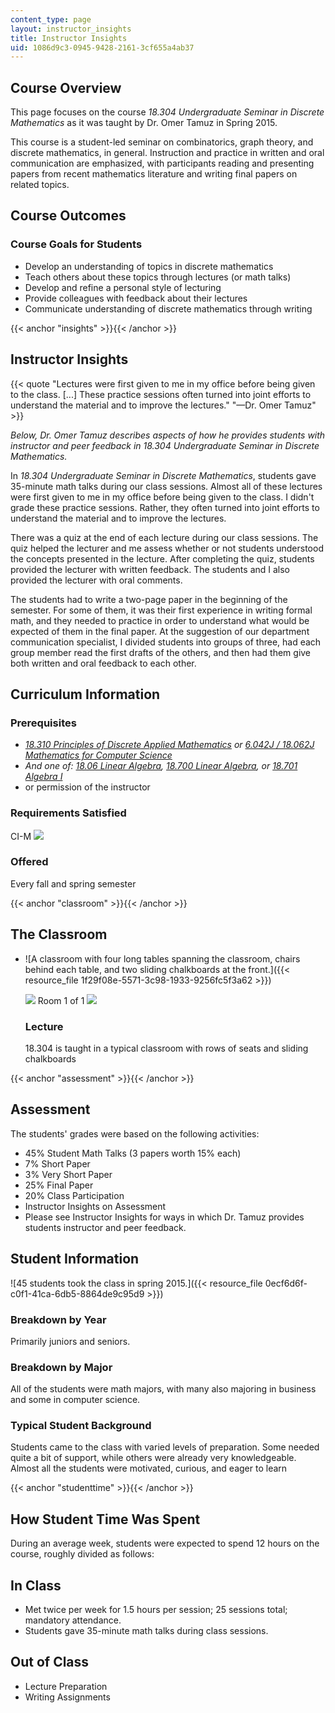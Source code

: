 ```yaml
---
content_type: page
layout: instructor_insights
title: Instructor Insights
uid: 1086d9c3-0945-9428-2161-3cf655a4ab37
---
```


Course Overview
---------------

This page focuses on the course _18.304 Undergraduate Seminar in Discrete Mathematics_ as it was taught by Dr. Omer Tamuz in Spring 2015.

This course is a student-led seminar on combinatorics, graph theory, and discrete mathematics, in general. Instruction and practice in written and oral communication are emphasized, with participants reading and presenting papers from recent mathematics literature and writing final papers on related topics.

Course Outcomes
---------------

### Course Goals for Students

*   Develop an understanding of topics in discrete mathematics
*   Teach others about these topics through lectures (or math talks)
*   Develop and refine a personal style of lecturing
*   Provide colleagues with feedback about their lectures
*   Communicate understanding of discrete mathematics through writing

{{< anchor "insights" >}}{{< /anchor >}}

Instructor Insights
-------------------

{{< quote "Lectures were first given to me in my office before being given to the class. [...] These practice sessions often turned into joint efforts to understand the material and to improve the lectures." "—Dr. Omer Tamuz" >}}

_Below, Dr. Omer Tamuz describes aspects of how he provides students with instructor and peer feedback in 18.304 Undergraduate Seminar in Discrete Mathematics._

In _18.304 Undergraduate Seminar in Discrete Mathematics_, students gave 35-minute math talks during our class sessions. Almost all of these lectures were first given to me in my office before being given to the class. I didn't grade these practice sessions. Rather, they often turned into joint efforts to understand the material and to improve the lectures. 

There was a quiz at the end of each lecture during our class sessions. The quiz helped the lecturer and me assess whether or not students understood the concepts presented in the lecture. After completing the quiz, students provided the lecturer with written feedback. The students and I also provided the lecturer with oral comments. 

The students had to write a two-page paper in the beginning of the semester. For some of them, it was their first experience in writing formal math, and they needed to practice in order to understand what would be expected of them in the final paper. At the suggestion of our department communication specialist, I divided students into groups of three, had each group member read the first drafts of the others, and then had them give both written and oral feedback to each other. 

Curriculum Information
----------------------

### Prerequisites

*   _[18.310 Principles of Discrete Applied Mathematics](/courses/18-310-principles-of-discrete-applied-mathematics-fall-2013) or_ _[6.042J / 18.062J Mathematics for Computer Science](/courses/6-042j-mathematics-for-computer-science-fall-2010)_
*   _And one of: [18.06 Linear Algebra](/courses/18-06sc-linear-algebra-fall-2011),_ _[18.700 Linear Algebra](/courses/18-700-linear-algebra-fall-2013), or_ _[18.701 Algebra I](/courses/18-701-algebra-i-fall-2010)_
*   or permission of the instructor

### Requirements Satisfied

CI-M ![](/images/educator/icon-question-cim.png)

### Offered

Every fall and spring semester

{{< anchor "classroom" >}}{{< /anchor >}}

The Classroom
-------------

*   ![A classroom with four long tables spanning the classroom, chairs behind each table, and two sliding chalkboards at the front.]({{< resource_file 1f29f08e-5571-3c98-1933-9256fc5f3a62 >}})
    
    ![](/images/educator/classroom_prev_dim.png) Room 1 of 1 ![](/images/educator/classroom_next_dim.png)
    
    ### Lecture
    
    18.304 is taught in a typical classroom with rows of seats and sliding chalkboards
    

{{< anchor "assessment" >}}{{< /anchor >}}

Assessment
----------

The students' grades were based on the following activities:

- 45% Student Math Talks (3 papers worth 15% each)
- 7% Short Paper
- 3% Very Short Paper
- 25% Final Paper
- 20% Class Participation
- Instructor Insights on Assessment
- Please see Instructor Insights for ways in which Dr. Tamuz provides students instructor and peer feedback.

Student Information
-------------------

![45 students took the class in spring 2015.]({{< resource_file 0ecf6d6f-c0f1-41ca-6db5-8864de9c95d9 >}})

### Breakdown by Year

Primarily juniors and seniors.

### Breakdown by Major

All of the students were math majors, with many also majoring in business and some in computer science.

### Typical Student Background

Students came to the class with varied levels of preparation. Some needed quite a bit of support, while others were already very knowledgeable. Almost all the students were motivated, curious, and eager to learn

{{< anchor "studenttime" >}}{{< /anchor >}}

How Student Time Was Spent
--------------------------

During an average week, students were expected to spend 12 hours on the course, roughly divided as follows:

In Class
--------

*   Met twice per week for 1.5 hours per session; 25 sessions total; mandatory attendance.
*   Students gave 35-minute math talks during class sessions.

Out of Class
------------

*   Lecture Preparation
*   Writing Assignments